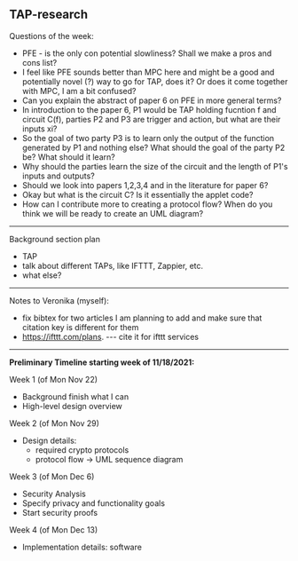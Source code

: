 TAP-research
------------

Questions of the week:
- PFE - is the only con potential slowliness? Shall we make a pros and cons list?
- I feel like PFE sounds better than MPC here and might be a good and potentially novel (?) way to go for TAP, does it? Or does it come together with MPC, I am a bit confused?
- Can you explain the abstract of paper 6 on PFE in more general terms? 
- In introduction to the paper 6, P1 would be TAP holding fucntion f and circuit C(f), parties P2 and P3 are trigger and action, but what are their inputs xi?
- So the goal of two party P3 is to learn only the output of the function generated by P1 and nothing else? What should the goal of the party P2 be? What should it learn?
- Why should the parties learn the size of the circuit and the length of P1's inputs and outputs?
- Should we look into papers 1,2,3,4 and in the literature for paper 6?
- Okay but what is the circuit C? Is it essentially the applet code?
- How can I contribute more to creating a protocol flow? When do you think we will be ready to create an UML diagram?

---------

Background section plan
- TAP
- talk about different TAPs, like IFTTT, Zappier, etc.
- what else? 
----------

Notes to Veronika (myself):
- fix bibtex for two articles I am planning to add and make sure that citation key is different for them
- https://ifttt.com/plans. --- cite it for ifttt services

----------
**Preliminary Timeline starting week of 11/18/2021:**

  Week 1 (of Mon Nov 22)
  - Background finish what I can
  - High-level design overview

  Week 2 (of Mon Nov 29)
  - Design details:
    * required crypto protocols
    * protocol flow -> UML sequence diagram

  Week 3 (of Mon Dec 6)
  - Security Analysis
  - Specify privacy and functionality goals
  - Start security proofs

  Week 4 (of Mon Dec 13)
  - Implementation details: software
